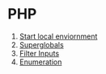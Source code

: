 # PHP

1. [Start local enviornment](php/start.md)
2. [Superglobals](php/superglobals.md)
3. [Filter Inputs](php/filterInput.md)
4. [Enumeration](php/enum.md)
